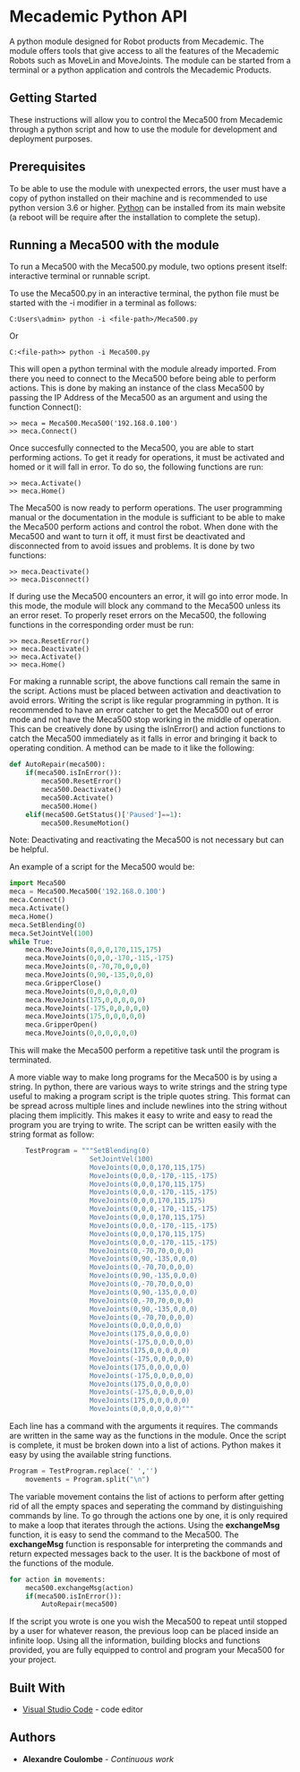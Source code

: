 # Mecademic Python API

A python module designed for Robot products from Mecademic. The module offers tools that give access to all the features of the Mecademic Robots such as MoveLin and MoveJoints. The module can be started from a terminal or a python application and controls the Mecademic Products. 

## Getting Started

These instructions will allow you to control the Meca500 from Mecademic through a python script and how to use the module for development and deployment purposes.

## Prerequisites

To be able to use the module with unexpected errors, the user must have a copy of python installed on their machine and is recommended to use python version 3.6 or higher. [Python](https://www.python.org/) can be installed from its main website (a reboot will be require after the installation to complete the setup). 

## Running a Meca500 with the module

To run a Meca500 with the Meca500.py module, two options present itself: interactive terminal or runnable script.

To use the Meca500.py in an interactive terminal, the python file must be started with the -i modifier in a terminal as follows:

```
C:Users\admin> python -i <file-path>/Meca500.py
```
Or
```
C:<file-path>> python -i Meca500.py
```

This will open a python terminal with the module already imported. From there you need to connect to the Meca500 before being able to perform actions. This is done by making an instance of the class Meca500 by passing the IP Address of the Meca500 as an argument and using the function Connect():
```
>> meca = Meca500.Meca500('192.168.0.100')
>> meca.Connect()
```

Once succesfully connected to the Meca500, you are able to start performing actions. To get it ready for operations, it must be activated and homed or it will fall in error. To do so, the following functions are run:

```
>> meca.Activate()
>> meca.Home()
```

The Meca500 is now ready to perform operations. The user programming manual or the documentation in the module is sufficiant to be able to make the Meca500 perform actions and control the robot. When done with the Meca500 and want to turn it off, it must first be deactivated and disconnected from to avoid issues and problems. It is done by two functions:

```
>> meca.Deactivate()
>> meca.Disconnect()
```

If during use the Meca500 encounters an error, it will go into error mode. In this mode, the module will block any command to the Meca500 unless its an error reset. To properly reset errors on the Meca500, the following functions in the corresponding order must be run:

```
>> meca.ResetError()
>> meca.Deactivate()
>> meca.Activate()
>> meca.Home()
```

For making a runnable script, the above functions call remain the same in the script. Actions must be placed between activation and deactivation to avoid errors. Writing the script is like regular programming in python. It is recommended to have an error catcher to get the Meca500 out of error mode and not have the Meca500 stop working in the middle of operation. This can be creatively done by using the isInError() and action functions to catch the Meca500 immediately as it falls in error and bringing it back to operating condition. A method can be made to it like the following:
```py
def AutoRepair(meca500):
    if(meca500.isInError()):
        meca500.ResetError()
        meca500.Deactivate()
        meca500.Activate()
        meca500.Home()
    elif(meca500.GetStatus()['Paused']==1):
        meca500.ResumeMotion()
```
Note: Deactivating and reactivating the Meca500 is not necessary but can be helpful.

An example of a script for the Meca500 would be:
```py
import Meca500
meca = Meca500.Meca500('192.168.0.100')
meca.Connect()
meca.Activate()
meca.Home()
meca.SetBlending(0)
meca.SetJointVel(100)
while True:
	meca.MoveJoints(0,0,0,170,115,175)
	meca.MoveJoints(0,0,0,-170,-115,-175)
	meca.MoveJoints(0,-70,70,0,0,0)
	meca.MoveJoints(0,90,-135,0,0,0)
	meca.GripperClose()
	meca.MoveJoints(0,0,0,0,0,0)
	meca.MoveJoints(175,0,0,0,0,0)
	meca.MoveJoints(-175,0,0,0,0,0)
	meca.MoveJoints(175,0,0,0,0,0)
	meca.GripperOpen()
	meca.MoveJoints(0,0,0,0,0,0)
```
This will make the Meca500 perform a repetitive task until the program is terminated.

A more viable way to make long programs for the Meca500 is by using a string. In python, there are various ways to write strings and the string type useful to making a program script is the triple quotes string. This format can be spread across multiple lines and include newlines into the string without placing them implicitly. This makes it easy to write and easy to read the program you are trying to write. The script can be written easily with the string format as follow:
```py
    TestProgram = """SetBlending(0)
                    SetJointVel(100)
                    MoveJoints(0,0,0,170,115,175)
                    MoveJoints(0,0,0,-170,-115,-175)
                    MoveJoints(0,0,0,170,115,175)
                    MoveJoints(0,0,0,-170,-115,-175)
                    MoveJoints(0,0,0,170,115,175)
                    MoveJoints(0,0,0,-170,-115,-175)
                    MoveJoints(0,0,0,170,115,175)
                    MoveJoints(0,0,0,-170,-115,-175)
                    MoveJoints(0,0,0,170,115,175)
                    MoveJoints(0,0,0,-170,-115,-175)
                    MoveJoints(0,-70,70,0,0,0)
                    MoveJoints(0,90,-135,0,0,0)
                    MoveJoints(0,-70,70,0,0,0)
                    MoveJoints(0,90,-135,0,0,0)
                    MoveJoints(0,-70,70,0,0,0)
                    MoveJoints(0,90,-135,0,0,0)
                    MoveJoints(0,-70,70,0,0,0)
                    MoveJoints(0,90,-135,0,0,0)
                    MoveJoints(0,-70,70,0,0,0)
                    MoveJoints(0,0,0,0,0,0)
                    MoveJoints(175,0,0,0,0,0)
                    MoveJoints(-175,0,0,0,0,0)
                    MoveJoints(175,0,0,0,0,0)
                    MoveJoints(-175,0,0,0,0,0)
                    MoveJoints(175,0,0,0,0,0)
                    MoveJoints(-175,0,0,0,0,0)
                    MoveJoints(175,0,0,0,0,0)
                    MoveJoints(-175,0,0,0,0,0)
                    MoveJoints(175,0,0,0,0,0)
                    MoveJoints(0,0,0,0,0,0)"""
```
Each line has a command with the arguments it requires. The commands are written in the same way as the functions in the module. Once the script is complete, it must be broken down into a list of actions. Python makes it easy by using the available string functions.
```py
Program = TestProgram.replace(' ','')
    movements = Program.split("\n")
```
The variable movement contains the list of actions to perform after getting rid of all the empty spaces and seperating the command by distinguishing commands by line. To go through the actions one by one, it is only required to make a loop that iterates through the actions. Using the __exchangeMsg__ function, it is easy to send the command to the Meca500. The __exchangeMsg__ function is responsable for interpreting the commands and return expected messages back to the user. It is the backbone of most of the functions of the module.
```py
for action in movements:
	meca500.exchangeMsg(action)
	if(meca500.isInError()):
    	AutoRepair(meca500)
```
If the script you wrote is one you wish the Meca500 to repeat until stopped by a user for whatever reason, the previous loop can be placed inside an infinite loop. Using all the information, building blocks and functions provided, you are fully equipped to control and program your Meca500 for your project.

## Built With

* [Visual Studio Code](https://code.visualstudio.com/) - code editor

## Authors 

* **Alexandre Coulombe** - *Continuous work*


